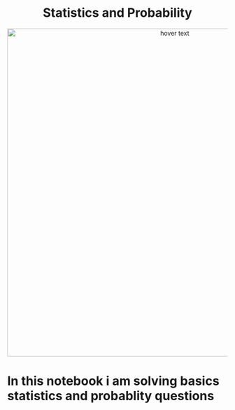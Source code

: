 <h1 align="center">Statistics and Probability</h1>
<p align="center">
  <img src="https://media.geeksforgeeks.org/wp-content/uploads/20220831160946/Descriptivestatistics.jpg" width="750" title="hover text">
</p>

# In this notebook i am solving basics statistics and probablity questions
